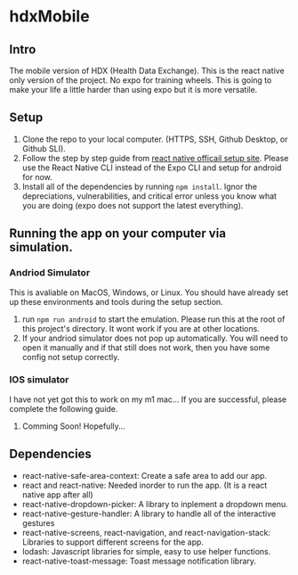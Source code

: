 # hdxMobile

## Intro

The mobile version of HDX (Health Data Exchange). This is the react native only version of the project. No expo for training wheels. This is going to make your life a little harder than using expo but it is more versatile.

## Setup

1. Clone the repo to your local computer. (HTTPS, SSH, Github Desktop, or Github SLI).
2. Follow the step by step guide from [react native officail setup site](https://reactnative.dev/docs/next/environment-setup). Please use the React Native CLI instead of the Expo CLI and setup for android for now.
3. Install all of the dependencies by running `npm install`. Ignor the depreciations, vulnerabilities, and critical error unless you know what you are doing (expo does not support the latest everything).

## Running the app on your computer via simulation.

### Andriod Simulator

This is avaliable on MacOS, Windows, or Linux. You should have already set up these environments and tools during the setup section.

1. run `npm run android` to start the emulation. Please run this at the root of this project's directory. It wont work if you are at other locations.
2. If your andriod simulator does not pop up automatically. You will need to open it manually and if that still does not work, then you have some config not setup correctly.

### IOS simulator

I have not yet got this to work on my m1 mac... If you are successful, please complete the following guide.

1. Comming Soon! Hopefully...

## Dependencies

- react-native-safe-area-context: Create a safe area to add our app.
- react and react-native: Needed inorder to run the app. (It is a react native app after all)
- react-native-dropdown-picker: A library to inplement a dropdown menu.
- react-native-gesture-handler: A library to handle all of the interactive gestures
- react-native-screens, react-navigation, and react-navigation-stack: Libraries to support different screens for the app.
- lodash: Javascript libraries for simple, easy to use helper functions.
- react-native-toast-message: Toast message notification library.
